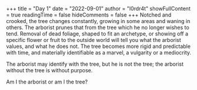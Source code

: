 +++
title = "Day 1"
date = "2022-09-01"
author = "l0rdr4t"
showFullContent = true
readingTime = false
hideComments = false
+++
Notched and crooked, the tree changes constantly, growing in some areas and waning in others. The arborist prunes that from the tree which he no longer wishes to tend. Removal of dead foliage, shaped to fit an archetype, or showing off a specific flower or fruit to the outside world will tell you what the arborist values, and what he does not. The tree becomes more rigid and predictable with time, and materially identifiable as a marvel, a vulgarity or a mediocrity.

The arborist may identify with the tree, but he is not the tree; the arborist without the tree is without purpose.

Am I the arborist or am I the tree?